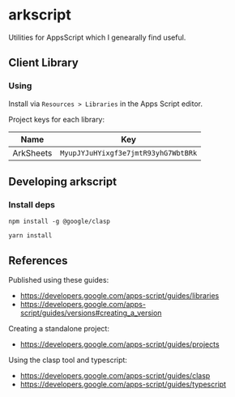 # arkscript
Utilities for AppsScript which I genearally find useful.

## Client Library

### Using
Install via `Resources > Libraries` in the Apps Script editor.

Project keys for each library:

|Name|Key|
|----|---|
|ArkSheets|`MyupJYJuHYixgf3e7jmtR93yhG7WbtBRk`|

## Developing arkscript

### Install deps

    npm install -g @google/clasp

    yarn install

## References
Published using these guides:
* https://developers.google.com/apps-script/guides/libraries
* https://developers.google.com/apps-script/guides/versions#creating_a_version

Creating a standalone project:
* https://developers.google.com/apps-script/guides/projects

Using the clasp tool and typescript:
* https://developers.google.com/apps-script/guides/clasp
* https://developers.google.com/apps-script/guides/typescript

